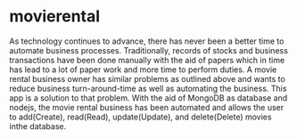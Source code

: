 # movierental
As technology continues to advance, there has never been a better time to automate business processes. 
Traditionally, records of stocks and business transactions have been done manually with the aid of papers which in time has lead to a lot of paper work and more time to perform duties.
A movie rental business owner has similar problems as outlined above and wants to reduce business turn-around-time as well as automating the business.
This app is a solution to that problem. With the aid of MongoDB as database and nodejs, the movie rental business has been automated and allows the user to add(Create), read(Read), update(Update), and delete(Delete) movies inthe database.
